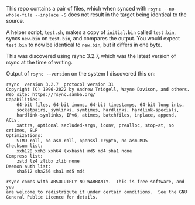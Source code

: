 This repo contains a pair of files, which when synced with `rsync --no-whole-file --inplace -S`
does not result in the target being identical to the source.

A helper script, `test.sh`, makes a copy of `initial.bin` called `test.bin`, syncs `new.bin` on
`test.bin`, and compares the output. You would expect `test.bin` to now be identical to `new.bin`,
but it differs in one byte.

This was discovered using rsync 3.2.7, which was the latest version of rsync at the time of writing.

Output of `rsync --version` on the system I discovered this on:

```
rsync  version 3.2.7  protocol version 31
Copyright (C) 1996-2022 by Andrew Tridgell, Wayne Davison, and others.
Web site: https://rsync.samba.org/
Capabilities:
    64-bit files, 64-bit inums, 64-bit timestamps, 64-bit long ints,
    socketpairs, symlinks, symtimes, hardlinks, hardlink-specials,
    hardlink-symlinks, IPv6, atimes, batchfiles, inplace, append, ACLs,
    xattrs, optional secluded-args, iconv, prealloc, stop-at, no crtimes, SLP
Optimizations:
    SIMD-roll, no asm-roll, openssl-crypto, no asm-MD5
Checksum list:
    xxh128 xxh3 xxh64 (xxhash) md5 md4 sha1 none
Compress list:
    zstd lz4 zlibx zlib none
Daemon auth list:
    sha512 sha256 sha1 md5 md4

rsync comes with ABSOLUTELY NO WARRANTY.  This is free software, and you
are welcome to redistribute it under certain conditions.  See the GNU
General Public Licence for details.
```
